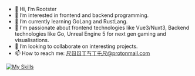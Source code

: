 - 👋 Hi, I’m Rootster
- 👀 I’m interested in frontend and backend programming.
- 🌱 I’m currently learning GoLang and RustLang.
- 🤹 I'm passionate about frontend technologies like Vue3/Nuxt3, Backend technologies like Go, Unreal Engine 5 for next gen gaming and visualisations.
- 💞️ I’m looking to collaborate on interesting projects.
- 📫 How to reach me: 尺ㄖㄖㄒ丂ㄒ乇尺@protonmail.com


[![My Skills](https://skillicons.dev/icons?i=go,rust,html,css,js,ts,wasm,vue,nuxt,postgres,mongodb)](https://skillicons.dev)

<!---
ASoldo/ASoldo is a ✨ special ✨ repository because its `README.md` (this file) appears on your GitHub profile.
You can click the Preview link to take a look at your changes.
--->
